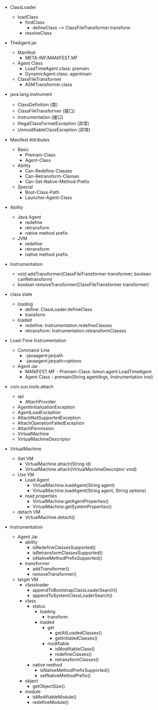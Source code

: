 - ClassLoader
    - loadClass
        - findClass
            - defineClass --> ClassFileTransformer.transform
        - resolveClass

- TheAgent.jar
    - Manifest
        - META-INF/MANIFEST.MF
    - Agent Class
        - LoadTimeAgent.class: premain
        - DynamicAgent.class: agentmain
    - ClassFileTransformer
        - ASMTransformer.class

- java.lang.instrument
    - ClassDefinition (类)
    - ClassFileTransformer (接口)
    - Instrumentation (接口)
    - IllegalClassFormatException (异常)
    - UnmodifiableClassException (异常)

- Manifest Attributes
    - Basic
        - Premain-Class
        - Agent-Class
    - Ability
        - Can-Redefine-Classes
        - Can-Retransform-Classes
        - Can-Set-Native-Method-Prefix
    - Special
        - Boot-Class-Path
        - Launcher-Agent-Class

- Ability
    - Java Agent
        - redefine
        - retransform
        - native method prefix
    - JVM
        - redefine
        - retransform
        - native method prefix

- Instrumentation
    - void addTransformer(ClassFileTransformer transformer, boolean canRetransform)
    - boolean removeTransformer(ClassFileTransformer transformer)

- class state
    - loading
        - define: ClassLoader.defineClass
        - transform
    - loaded
        - redefine: Instrumentation.redefineClasses
        - retransform: Instrumentation.retransformClasses

- Load-Time Instrumentation
    - Command-Line
        - -javaagent:jarpath
        - -javaagent:jarpath=options
    - Agent Jar
        - MANIFEST.MF - Premain-Class: lsieun.agent.LoadTimeAgent
        - Agent Class - premain(String agentArgs, Instrumentation inst)

- com.sun.tools.attach
    - spi
        - AttachProvider
    - AgentInitializationException
    - AgentLoadException
    - AttachNotSupportedException
    - AttachOperationFailedException
    - AttachPermission
    - VirtualMachine
    - VirtualMachineDescriptor

- VirtualMachine
    - Get VM
        - VirtualMachine.attach(String id)
        - VirtualMachine.attach(VirtualMachineDescriptor vmd)
    - Use VM
        - Load Agent
            - VirtualMachine.loadAgent(String agent)
            - VirtualMachine.loadAgent(String agent, String options)
        - read properties
            - VirtualMachine.getAgentProperties()
            - VirtualMachine.getSystemProperties()
    - detach VM
        - VirtualMachine.detach()

- Instrumentation
    - Agent Jar
        - ability
            - isRedefineClassesSupported()
            - isRetransformClassesSupported()
            - isNativeMethodPrefixSupported()
        - transformer
            - addTransformer()
            - removeTransformer()
    - target VM
        - classloader
            - appendToBootstrapClassLoaderSearch()
            - appendToSystemClassLoaderSearch()
        - class
            - status
                - loading
                    - transform
                - loaded
                    - get
                        - getAllLoadedClasses()
                        - getInitiatedClasses()
                    - modifiable
                        - isModifiableClass()
                        - redefineClasses()
                        - retransformClasses()
            - native method
                - isNativeMethodPrefixSupported()
                - setNativeMethodPrefix()
        - object
            - getObjectSize()
        - module
            - isModifiableModule()
            - redefineModule()


